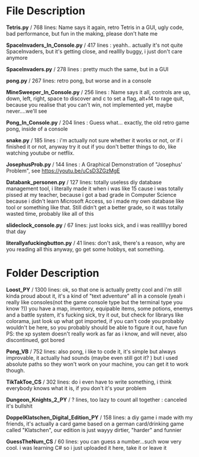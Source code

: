 # File Description

**Tetris.py** / 768 lines:
Name says it again, retro Tetris in a GUI, ugly code, bad performance, but fun in the making, please don't hate me

**SpaceInvaders_In_Console.py** / 417 lines :
yeahh.. actually it's not quite SpaceInvaders, but it's getting close, and realllly buggy, i just don't care anymore

**SpaceInvaders.py** / 278 lines :
pretty much the same, but in a GUI

**pong.py** / 267 lines:
retro pong, but worse and in a console

**MineSweeper_In_Console.py** / 256 lines :
Name says it all, controls are up, down, left, right, space to discover and c to set a flag, alt+f4 to rage quit,
because you realise that you can't win, not implemented yet, maybe never....we'll see

**Pong_In_Console.py** / 204 lines :
Guess what... exactly, the old retro game pong, inside of a console

**snake.py** / 185 lines :
i'm actually not sure whether it works or not, or if i finished it or not,
anyway try it out if you don't better things to do, like watching youtube or netflix. 

**JosephusProb.py** / 144 lines :
A Graphical Demonstration of "Josephus' Problem", see https://youtu.be/uCsD3ZGzMgE

**Databank_personen.py** / 127 lines:
totally useless diy database management tool, i literally made it when i was like 15 cause i was totally pissed at my teacher,
because i got a bad grade in Computer Science because i didn't learn Microsoft Access, so i made my own database like tool or something like that.
Still didn't get a better grade, so it was totally wasted time, probably like all of this

**slideclock_console.py** / 67 lines:
just looks sick, and i was realllllyy bored that day

**literallyafuckingbutton.py** / 41 lines:
don't ask, there's a reason, why are you reading all this anyway, go get some hobbys, eat something.

# Folder Description

**Loost_PY** / 1300 lines:
ok, so that one is actually pretty cool and i'm still kinda proud about it, it's a kind of "text adventure" all in a console (yeah i really like consoles(not the game console type but the terminal type you know ?)) you have a map, inventory, equipable items,  some potions, enemys and a battle system, it's fucking sick, try it out, but check for librarys like colorama, just look up what got imported, if you can't code you probably wouldn't be here, so you probably should be able to figure it out, have fun
PS: the xp system doesn't really work as far as i know, and will never, also discontinued, got bored

**Pong_VB**  / 752 lines:
also pong, i like to code it, it's simple but always improvable, it actually had sounds (maybe even still got it? ) but i used absolute paths so they won't work on your machine, you can get it to work though.
 
**TikTakToe_CS** / 302 lines:
do i even have to write something, i think everybody knows what it is, if you don't it's your problem
 
**Dungeon_Knights_2_PY** / ? lines, too lazy to count all together :
canceled it's bullshit

**DoppelKlatschen_Digital_Edition_PY** / 158 lines:
a diy game i made with my friends, it's actually a card game based on a german card/drinking game called "Klatschen", our edition is just wayyy dirtier, "harder" and funnier

**GuessTheNum_CS** / 60 lines:
you can guess a number...such wow very cool. i was learning C# so i just uploaded it here, take it or leave it



 
 
  
      
   
  

